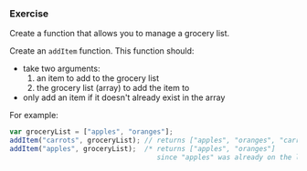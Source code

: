 ### Exercise

Create a function that allows you to manage a grocery list.

Create an `addItem` function. This function should:

  - take two arguments:
      1. an item to add to the grocery list
      2. the grocery list (array) to add the item to
  - only add an item if it doesn't already exist in the array

For example:

```js
var groceryList = ["apples", "oranges"];
addItem("carrots", groceryList); // returns ["apples", "oranges", "carrots"]
addItem("apples", groceryList);  /* returns ["apples", "oranges"]
                                    since "apples" was already on the list */
```
